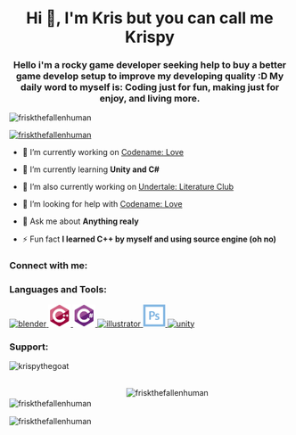 <h1 align="center">Hi 👋, I'm Kris but you can call me Krispy</h1>
<h3 align="center">Hello i'm a rocky game developer seeking help to buy a better game develop setup to improve my developing quality :D My daily word to myself is: Coding just for fun, making just for enjoy, and living more.</h3>

<p align="left"> <img src="https://komarev.com/ghpvc/?username=friskthefallenhuman&label=Profile%20views&color=0e75b6&style=flat-square" alt="friskthefallenhuman" /> </p>

<p align="left"> <a href="https://github.com/ryo-ma/github-profile-trophy"><img src="https://github-profile-trophy.vercel.app/?username=friskthefallenhuman" alt="friskthefallenhuman" /></a> </p>

- 🔭 I’m currently working on [Codename: Love](<Private Until the MVP Build>)

- 🌱 I’m currently learning **Unity and C#**

- 🔭 I’m also currently working on [Undertale: Literature Club](https://gamejolt.com/games/utlc/646101)

- 🤝 I’m looking for help with [Codename: Love](<I Would Change this until its public>)

- 💬 Ask me about **Anything realy**

- ⚡ Fun fact **I learned C++ by myself and using source engine (oh no)**

<h3 align="left">Connect with me:</h3>
<p align="left">
</p>

<h3 align="left">Languages and Tools:</h3>
<p align="left"> <a href="https://www.blender.org/" target="_blank" rel="noreferrer"> <img src="https://download.blender.org/branding/community/blender_community_badge_white.svg" alt="blender" width="40" height="40"/> </a> <a href="https://www.w3schools.com/cpp/" target="_blank" rel="noreferrer"> <img src="https://raw.githubusercontent.com/devicons/devicon/master/icons/cplusplus/cplusplus-original.svg" alt="cplusplus" width="40" height="40"/> </a> <a href="https://www.w3schools.com/cs/" target="_blank" rel="noreferrer"> <img src="https://raw.githubusercontent.com/devicons/devicon/master/icons/csharp/csharp-original.svg" alt="csharp" width="40" height="40"/> </a> <a href="https://www.adobe.com/in/products/illustrator.html" target="_blank" rel="noreferrer"> <img src="https://www.vectorlogo.zone/logos/adobe_illustrator/adobe_illustrator-icon.svg" alt="illustrator" width="40" height="40"/> </a> <a href="https://www.photoshop.com/en" target="_blank" rel="noreferrer"> <img src="https://raw.githubusercontent.com/devicons/devicon/master/icons/photoshop/photoshop-line.svg" alt="photoshop" width="40" height="40"/> </a> <a href="https://unity.com/" target="_blank" rel="noreferrer"> <img src="https://www.vectorlogo.zone/logos/unity3d/unity3d-icon.svg" alt="unity" width="40" height="40"/> </a> </p>

<h3 align="left">Support:</h3>
<p><a href="https://ko-fi.com/krispythegoat"> <img align="left" src="https://cdn.ko-fi.com/cdn/kofi3.png?v=3" height="50" width="210" alt="krispythegoat" /></a></p><br><br>

<p><img align="left" src="https://github-readme-stats.vercel.app/api/top-langs?username=friskthefallenhuman&show_icons=true&theme=tokyonight&locale=en&layout=compact" alt="friskthefallenhuman" /></p>

<p>&nbsp;<img align="center" src="https://github-readme-stats.vercel.app/api?username=friskthefallenhuman&show_icons=true&theme=tokyonight&locale=en" alt="friskthefallenhuman" /></p>

<p><img align="center" src="https://github-readme-streak-stats.herokuapp.com/?user=friskthefallenhuman&theme=dark" alt="friskthefallenhuman" /></p>

